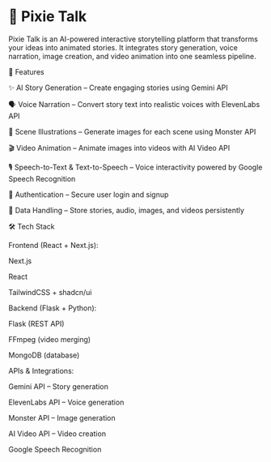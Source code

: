 # 🌟 Pixie Talk #

Pixie Talk is an AI-powered interactive storytelling platform that transforms your ideas into animated stories. It integrates story generation, voice narration, image creation, and video animation into one seamless pipeline.

🚀 Features

✨ AI Story Generation – Create engaging stories using Gemini API

🗣️ Voice Narration – Convert story text into realistic voices with ElevenLabs API

🎨 Scene Illustrations – Generate images for each scene using Monster API

🎬 Video Animation – Animate images into videos with AI Video API

🎙️ Speech-to-Text & Text-to-Speech – Voice interactivity powered by Google Speech Recognition

🔑 Authentication – Secure user login and signup

💾 Data Handling – Store stories, audio, images, and videos persistently

🛠️ Tech Stack

Frontend (React + Next.js):

Next.js

React

TailwindCSS + shadcn/ui

Backend (Flask + Python):

Flask (REST API)

FFmpeg (video merging)

MongoDB (database)

APIs & Integrations:

Gemini API – Story generation

ElevenLabs API – Voice generation

Monster API – Image generation

AI Video API – Video creation

Google Speech Recognition